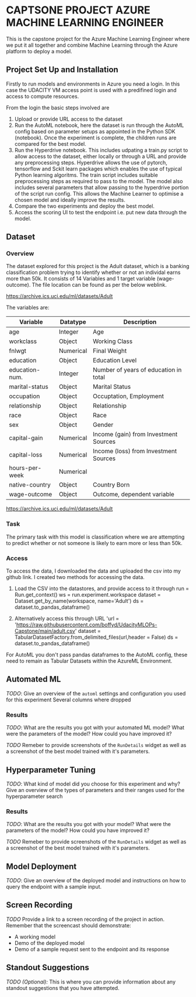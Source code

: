 # CAPTSONE PROJECT AZURE MACHINE LEARNING ENGINEER

This is the capstone project for the Azure Machine Learning Engineer where we put it all together and combine Machine Learning through the Azure platform to deploy a model.

## Project Set Up and Installation
Firstly to run models and environments in Azure you need a login.  In this case the UDACITY VM access point is used with a predifined login and access to compute resources.

From the login the basic steps involved are

1. Upload or provide URL access to the dataset
2. Run the AutoML notebook, here the dataset is run through the AutoML config based on parameter setups as appointed in the Python SDK (notebook).  Once the experiment is complete, the children runs are compared for the best model.
3. Run the Hyperdrive notebook.  This includes udpating a train.py script to allow access to the dataset, either locally or through a URL and provide any preprocessing steps.  Hyperdrive allows the use of pytorch, tensorflow and Sckit learn packages which enables the use of typical Python learning algoritms.  The train script includes suitable preprocessing steps as required to pass to the model.  The model also includes several parameters that allow passing to the hyperdrive portion of the script run config.  This allows the Machine Learner to optimise a chosen model and ideally improve the results.
4. Compare the two experiments and deploy the best model.
5. Access the scoring UI to test the endpoint i.e. put new data through the model.

## Dataset

### Overview
The dataset explored for this project is the Adult dataset, which is a banking classification problem trying to identify whether or not an individal earns more than 50k.  It consists of 14 Variables and 1 target variable (wage-outcome).  The file location can be found as per the below weblink.

https://archive.ics.uci.edu/ml/datasets/Adult


The variables are: 

Variable |Datatype|Description
-|-|-
age|Integer|Age
workclass|Object|	Working Class
fnlwgt|Numerical|Final Weight
education|Object|Education Level
education-num.|Integer|Number of years of education in total
marital-status|Object|Marital Status
occupation|Object|Occuptation, Employment
relationship|Object|Relationship
race|Object|Race
sex|Object|Gender
capital-gain|Numerical|Income (gain) from Investment Sources
capital-loss|Numerical|Income (loss) from Investment Sources
hours-per-week|Numerical	
native-country|Object|Country Born
wage-outcome|Object|Outcome, dependent variable

https://archive.ics.uci.edu/ml/datasets/Adult

### Task
The primary task with this model is classification where we are attempting to predict whether or not someone is likely to earn more or less than 50k.

### Access
To access the data, I downloaded the data and uploaded the csv into my github link.  I created two methods for accessing the data.
1. Load the CSV into the datastores, and provide access to it through
run = Run.get_context()
ws = run.experiment.workspace
dataset = Dataset.get_by_name(workspace, name='Adult')
ds = dataset.to_pandas_dataframe()

2. Alternatively access this through URL 
'url = 'https://raw.githubusercontent.com/boffyd/UdacityMLOPs-Capstone/main/adult.csv'
dataset = TabularDatasetFactory.from_delimited_files(url,header = False)
ds = dataset.to_pandas_dataframe()

For AutoML you don't pass pandas dataframes to the AutoML config, these need to remain as Tabular Datasets within the AzureML Environment.

## Automated ML
*TODO*: Give an overview of the `automl` settings and configuration you used for this experiment
Several columns where dropped

### Results
*TODO*: What are the results you got with your automated ML model? What were the parameters of the model? How could you have improved it?

*TODO* Remeber to provide screenshots of the `RunDetails` widget as well as a screenshot of the best model trained with it's parameters.

## Hyperparameter Tuning
*TODO*: What kind of model did you choose for this experiment and why? Give an overview of the types of parameters and their ranges used for the hyperparameter search


### Results
*TODO*: What are the results you got with your model? What were the parameters of the model? How could you have improved it?

*TODO* Remeber to provide screenshots of the `RunDetails` widget as well as a screenshot of the best model trained with it's parameters.

## Model Deployment
*TODO*: Give an overview of the deployed model and instructions on how to query the endpoint with a sample input.

## Screen Recording
*TODO* Provide a link to a screen recording of the project in action. Remember that the screencast should demonstrate:
- A working model
- Demo of the deployed  model
- Demo of a sample request sent to the endpoint and its response

## Standout Suggestions
*TODO (Optional):* This is where you can provide information about any standout suggestions that you have attempted.
